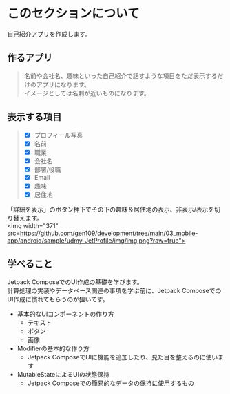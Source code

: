<h1 align="left">このセクションについて</h1>

自己紹介アプリを作成します。

<h2 align="left">作るアプリ</h2>


> 名前や会社名、趣味といった自己紹介で話すような項目をただ表示するだけのアプリになります。  
> イメージとしては名刺が近いものになります。


<h2 align="left">表示する項目</h2>


> - [x] プロフィール写真  
> - [x] 名前  
> - [x] 職業    
> - [x] 会社名  
> - [x] 部署/役職  
> - [x] Email  
> - [x] 趣味  
> - [x] 居住地  


「詳細を表示」のボタン押下でその下の趣味＆居住地の表示、非表示/表示を切り替えます。  
<img width="371" src=https://github.com/gen109/development/tree/main/03_mobile-app/android/sample/udmy_JetProfile/img/img.png?raw=true">


<h2 align="left">学べること</h2>

Jetpack ComposeでのUI作成の基礎を学びます。  
計算処理の実装やデータベース関連の事項を学ぶ前に、Jetpack Composeでの  
UI作成に慣れてもらうのが狙いです。


- 基本的なUIコンポーネントの作り方
    - テキスト
    - ボタン
    - 画像
- Modifierの基本的な作り方
    - Jetpack ComposeでUIに機能を追加したり、見た目を整えるのに使います
- MutableStateによるUIの状態保持
    - Jetpack Composeでの簡易的なデータの保持に使用するもの

